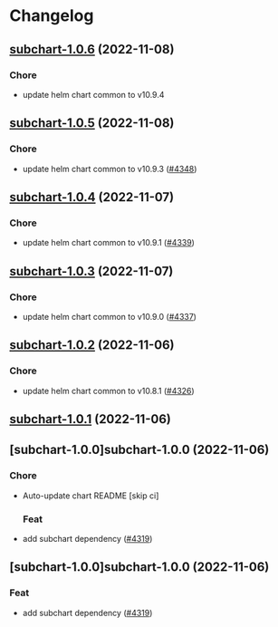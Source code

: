 # Changelog



## [subchart-1.0.6](https://github.com/truecharts/charts/compare/subchart-1.0.5...subchart-1.0.6) (2022-11-08)

### Chore

- update helm chart common to v10.9.4




## [subchart-1.0.5](https://github.com/truecharts/charts/compare/subchart-1.0.4...subchart-1.0.5) (2022-11-08)

### Chore

- update helm chart common to v10.9.3 ([#4348](https://github.com/truecharts/charts/issues/4348))




## [subchart-1.0.4](https://github.com/truecharts/charts/compare/subchart-1.0.3...subchart-1.0.4) (2022-11-07)

### Chore

- update helm chart common to v10.9.1 ([#4339](https://github.com/truecharts/charts/issues/4339))




## [subchart-1.0.3](https://github.com/truecharts/charts/compare/subchart-1.0.2...subchart-1.0.3) (2022-11-07)

### Chore

- update helm chart common to v10.9.0 ([#4337](https://github.com/truecharts/charts/issues/4337))




## [subchart-1.0.2](https://github.com/truecharts/charts/compare/subchart-1.0.1...subchart-1.0.2) (2022-11-06)

### Chore

- update helm chart common to v10.8.1 ([#4326](https://github.com/truecharts/charts/issues/4326))




## [subchart-1.0.1](https://github.com/truecharts/charts/compare/subchart-1.0.0...subchart-1.0.1) (2022-11-06)




## [subchart-1.0.0]subchart-1.0.0 (2022-11-06)

### Chore

- Auto-update chart README [skip ci]

  ### Feat

- add subchart dependency ([#4319](https://github.com/truecharts/charts/issues/4319))




## [subchart-1.0.0]subchart-1.0.0 (2022-11-06)

### Feat

- add subchart dependency ([#4319](https://github.com/truecharts/charts/issues/4319))
